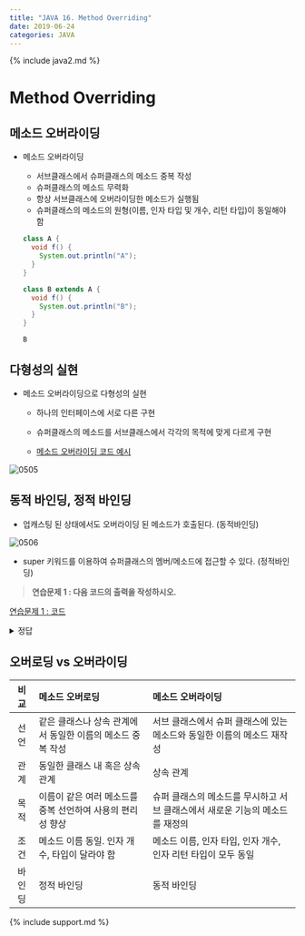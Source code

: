 ```yaml
---
title: "JAVA 16. Method Overriding"
date: 2019-06-24
categories: JAVA
---
```


{% include java2.md %}

# Method Overriding

## 메소드 오버라이딩

* 메소드 오버라이딩
  * 서브클래스에서 슈퍼클래스의 메소드 중복 작성
  * 슈퍼클래스의 메소드 무력화
  * 항상 서브클래스에 오버라이딩한 메소드가 실행됨
  * 슈퍼클래스의 메소드의 원형(이름, 인자 타입 및 개수, 리턴 타입)이 동일해야 함
  
  ~~~java
  class A {
    void f() {
      System.out.println("A");
    }
  }
  
  class B extends A {
    void f() {
      System.out.println("B");
    }
  }
  ~~~
  
  ```
  B
  ```
  
  
## 다형성의 실현

* 메소드 오버라이딩으로 다형성의 실현
  * 하나의 인터페이스에 서로 다른 구현
  * 슈퍼클래스의 메소드를 서브클래스에서 각각의 목적에 맞게 다르게 구현
  
  * [메소드 오버라이딩 코드 예시](https://github.com/DetegiCE/JavaStudy/blob/master/chapter5/MethodOverridingEx.java)
  
![0505](https://user-images.githubusercontent.com/26007107/60011293-7142e580-96b4-11e9-8ef1-a384405f2fae.png)


## 동적 바인딩, 정적 바인딩

* 업캐스팅 된 상태에서도 오버라이딩 된 메소드가 호출된다. (동적바인딩)

![0506](https://user-images.githubusercontent.com/26007107/60011478-d1398c00-96b4-11e9-91e5-437b3a97176f.png)

* super 키워드를 이용하여 슈퍼클래스의 멤버/메소드에 접근할 수 있다. (정적바인딩)

> **연습문제 1 : 다음 코드의 출력을 작성하시오.**

[연습문제 1 : 코드](https://github.com/DetegiCE/JavaStudy/blob/master/chapter5/SubObject.java)

<details><summary>정답</summary>

{% highlight text %}
Super
Sub
{% endhighlight %}

</details>


## 오버로딩 vs 오버라이딩

| 비교 | 메소드 오버로딩 | 메소드 오버라이딩 |
|:---:|:---|:---|
| 선언 | 같은 클래스나 상속 관계에서 동일한 이름의 메소드 중복 작성 | 서브 클래스에서 슈퍼 클래스에 있는 메소드와 동일한 이름의 메소드 재작성 |
| 관계 | 동일한 클래스 내 혹은 상속 관계 | 상속 관계 |
| 목적 | 이름이 같은 여러 메소드를 중복 선언하여 사용의 편리성 향상 | 슈퍼 클래스의 메소드를 무시하고 서브 클래스에서 새로운 기능의 메소드를 재정의 |
| 조건 | 메소드 이름 동일. 인자 개수, 타입이 달라야 함 | 메소드 이름, 인자 타입, 인자 개수, 인자 리턴 타입이 모두 동일 |
| 바인딩 | 정적 바인딩 | 동적 바인딩 |

{% include support.md %}


